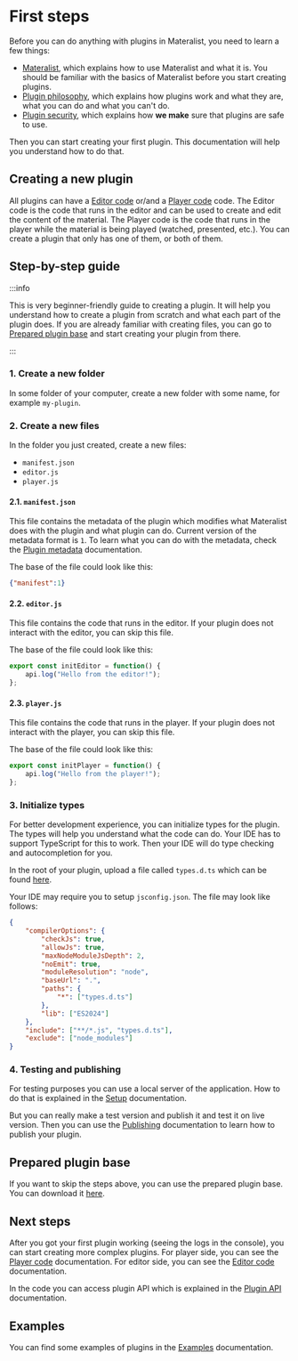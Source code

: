 # First steps

Before you can do anything with plugins in Materalist, you need to learn a few things:

- [Materalist](../../usage/index), which explains how to use Materalist and what it is. You should be familiar with the basics of Materalist before you start creating plugins.
- [Plugin philosophy](./philosophy), which explains how plugins work and what they are, what you can do and what you can't do.
- [Plugin security](./security), which explains how **we make** sure that plugins are safe to use.

Then you can start creating your first plugin. This documentation will help you understand how to do that.

## Creating a new plugin

All plugins can have a [Editor code](./editor) or/and a [Player code](./player) code.
The Editor code is the code that runs in the editor and can be used to create and edit the content of the material.
The Player code is the code that runs in the player while the material is being played (watched, presented, etc.).
You can create a plugin that only has one of them, or both of them.

## Step-by-step guide

:::info

This is very beginner-friendly guide to creating a plugin.
It will help you understand how to create a plugin from scratch and what each part of the plugin does.
If you are already familiar with creating files, you can go to [Prepared plugin base](#prepared-plugin-base) and start creating your plugin from there.

:::

### 1. Create a new folder

In some folder of your computer, create a new folder with some name, for example `my-plugin`.

### 2. Create a new files

In the folder you just created, create a new files:

- `manifest.json`
- `editor.js`
- `player.js`

#### 2.1. `manifest.json`

This file contains the metadata of the plugin which modifies what Materalist does with the plugin and what plugin can do.
Current version of the metadata format is `1`.
To learn what you can do with the metadata, check the [Plugin metadata](./metadata) documentation.

The base of the file could look like this:

```json
{"manifest":1}
```

#### 2.2. `editor.js`

This file contains the code that runs in the editor.
If your plugin does not interact with the editor, you can skip this file.

The base of the file could look like this:

```javascript
export const initEditor = function() {
    api.log("Hello from the editor!");
};
```

#### 2.3. `player.js`

This file contains the code that runs in the player.
If your plugin does not interact with the player, you can skip this file.

The base of the file could look like this:

```javascript
export const initPlayer = function() {
    api.log("Hello from the player!");
};
```

### 3. Initialize types

For better development experience, you can initialize types for the plugin.
The types will help you understand what the code can do.
Your IDE has to support TypeScript for this to work.
Then your IDE will do type checking and autocompletion for you.

In the root of your plugin, upload a file called `types.d.ts` which can be found [here](pathname:///files/types.d.ts).

Your IDE may require you to setup `jsconfig.json`. 
The file may look like follows:

```json
{
    "compilerOptions": {
        "checkJs": true,
        "allowJs": true,
        "maxNodeModuleJsDepth": 2,
        "noEmit": true,
        "moduleResolution": "node",
        "baseUrl": ".",
        "paths": {
            "*": ["types.d.ts"]
        },
        "lib": ["ES2024"]
    },
    "include": ["**/*.js", "types.d.ts"],
    "exclude": ["node_modules"]
}
```

### 4. Testing and publishing

For testing purposes you can use a local server of the application.
How to do that is explained in the [Setup](../../usage/setup) documentation.

But you can really make a test version and publish it and test it on live version.
Then you can use the [Publishing](./publishing) documentation to learn how to publish your plugin.

[//]: # (You can mark the plugin as `unlisted` so it will not be visible to other users.)

## Prepared plugin base

If you want to skip the steps above, you can use the prepared plugin base.
You can download it [here](pathname:///files/plugin-base.zip).

## Next steps

After you got your first plugin working (seeing the logs in the console), you can start creating more complex plugins.
For player side, you can see the [Player code](./player) documentation.
For editor side, you can see the [Editor code](./editor) documentation.

In the code you can access plugin API which is explained in the [Plugin API](./api) documentation.

## Examples

You can find some examples of plugins in the [Examples](./examples) documentation.